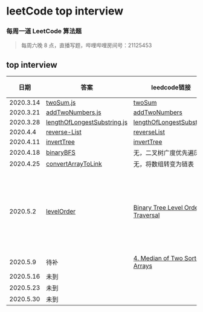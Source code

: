 # leetCode top interview

### 每周一道 LeetCode 算法题

> 每周六晚 8 点，直播写题，哔哩哔哩房间号：21125453

## top interview

| 日期      | 答案                                                           |leedcode链接 | 备注|
| --------- | -------------------------------------------------------------- | --- | --|
| 2020.3.14 | [twoSum.js](./1_twoSum.js)                             | [twoSum](https://leetcode-cn.com/problems/two-sum/) |
| 2020.3.21 | [addTwoNumbers.js](./2_addTwoNumbers.js)                       |[addTwoNumbers](https://leetcode-cn.com/problems/add-two-numbers/)|
| 2020.3.28 | [lengthOfLongestSubstring.js](./3_lengthOfLongestSubstring.js) |[lengthOfLongestSubstring](https://leetcode-cn.com/problems/longest-substring-without-repeating-characters/) |
| 2020.4.4 | [reverse-List](./206_ReverseLinkedList.js) |[reverseList](https://leetcode-cn.com/problems/reverse-linked-list/) |
| 2020.4.11 | [invertTree](./invertTree.js) | [invertTree](https://leetcode-cn.com/problems/invert-binary-tree/)|
| 2020.4.18 | [binaryBFS](./binaryBFS.js) | 无，二叉树广度优先遍历
| 2020.4.25 | [convertArrayToLink](./convertArrayToLink.js) | 无，将数组转变为链表
| 2020.5.2 | [levelOrder](./102_levelOrder.js) | [Binary Tree Level Order Traversal](https://leetcode-cn.com/problems/binary-tree-level-order-traversal/)| 二叉树广度优先遍历
| 2020.5.9 | 待补 | [4. Median of Two Sorted Arrays](https://leetcode-cn.com/problems/median-of-two-sorted-arrays/)|
| 2020.5.16 | 未到 | |
| 2020.5.23 | 未到 | |
| 2020.5.30 | 未到 | |